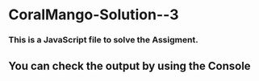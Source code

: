 # CoralMango-Solution--3 
 ### This is a JavaScript file to solve the Assigment.
## You can check the output by using the Console
